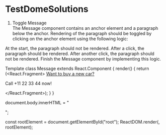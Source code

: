 # TestDomeSolutions


1. Toggle Message  
The Message component contains an anchor element and a paragraph below the anchor. Rendering of the paragraph should be toggled by clicking on the anchor element using the following logic:

At the start, the paragraph should not be rendered.
After a click, the paragraph should be rendered.
After another click, the paragraph should not be rendered.
Finish the Message component by implementing this logic.

Template
class Message extends React.Component {
  render() {
    return (<React.Fragment>
          <a href="#">Want to buy a new car?</a>
          <p>Call +11 22 33 44 now!</p>
        </React.Fragment>);
  }
}

document.body.innerHTML = "<div id='root'> </div>";
  
const rootElement = document.getElementById("root");
ReactDOM.render(<Message />, rootElement);
